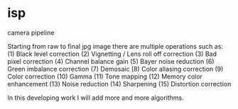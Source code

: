 # isp
camera pipeline

Starting from raw to final jpg image there are multiple operations such as:
(1) Black level correction
(2) Vignetting / Lens roll off correction
(3) Bad pixel correction
(4) Channel balance gain
(5) Bayer noise reduction
(6) Green imbalance correction
(7) Demosaic
(8) Color aliasing correction
(9) Color correction
(10) Gamma
(11) Tone mapping
(12) Memory color enhancement
(13) Noise reduction
(14) Sharpening
(15) Distortion correction

In this developing work I will add more and more algorithms.
